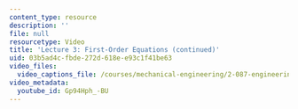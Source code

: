 ```yaml
---
content_type: resource
description: ''
file: null
resourcetype: Video
title: 'Lecture 3: First-Order Equations (continued)'
uid: 03b5ad4c-fbde-272d-618e-e93c1f41be63
video_files:
  video_captions_file: /courses/mechanical-engineering/2-087-engineering-math-differential-equations-and-linear-algebra-fall-2014/lecture-videos/lecture-3-first-order-equations-continued/Gp94Hph_-BU.vtt
video_metadata:
  youtube_id: Gp94Hph_-BU
---
```

